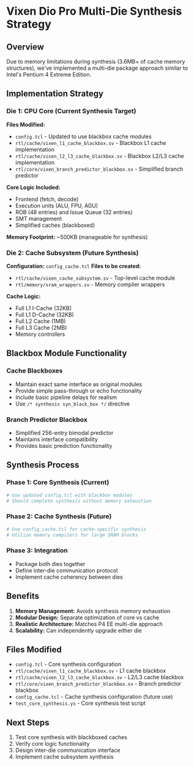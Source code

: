 # Vixen Dio Pro Multi-Die Synthesis Strategy

## Overview
Due to memory limitations during synthesis (3.6MB+ of cache memory structures), we've implemented a multi-die package approach similar to Intel's Pentium 4 Extreme Edition.

## Implementation Strategy

### Die 1: CPU Core (Current Synthesis Target)
**Files Modified:**
- `config.tcl` - Updated to use blackbox cache modules
- `rtl/cache/vixen_l1_cache_blackbox.sv` - Blackbox L1 cache implementation
- `rtl/cache/vixen_l2_l3_cache_blackbox.sv` - Blackbox L2/L3 cache implementation  
- `rtl/core/vixen_branch_predictor_blackbox.sv` - Simplified branch predictor

**Core Logic Included:**
- Frontend (fetch, decode)
- Execution units (ALU, FPU, AGU)
- ROB (48 entries) and Issue Queue (32 entries)
- SMT management
- Simplified caches (blackboxed)

**Memory Footprint:** ~500KB (manageable for synthesis)

### Die 2: Cache Subsystem (Future Synthesis)
**Configuration:** `config_cache.tcl`
**Files to be created:**
- `rtl/cache/vixen_cache_subsystem.sv` - Top-level cache module
- `rtl/memory/sram_wrappers.sv` - Memory compiler wrappers

**Cache Logic:**
- Full L1 I-Cache (32KB)
- Full L1 D-Cache (32KB) 
- Full L2 Cache (1MB)
- Full L3 Cache (2MB)
- Memory controllers

## Blackbox Module Functionality

### Cache Blackboxes
- Maintain exact same interface as original modules
- Provide simple pass-through or echo functionality
- Include basic pipeline delays for realism
- Use `/* synthesis syn_black_box */` directive

### Branch Predictor Blackbox
- Simplified 256-entry bimodal predictor
- Maintains interface compatibility
- Provides basic prediction functionality

## Synthesis Process

### Phase 1: Core Synthesis (Current)
```bash
# Use updated config.tcl with blackbox modules
# Should complete synthesis without memory exhaustion
```

### Phase 2: Cache Synthesis (Future)
```bash
# Use config_cache.tcl for cache-specific synthesis
# Utilize memory compilers for large SRAM blocks
```

### Phase 3: Integration
- Package both dies together
- Define inter-die communication protocol
- Implement cache coherency between dies

## Benefits
1. **Memory Management:** Avoids synthesis memory exhaustion
2. **Modular Design:** Separate optimization of core vs cache
3. **Realistic Architecture:** Matches P4 EE multi-die approach
4. **Scalability:** Can independently upgrade either die

## Files Modified
- `config.tcl` - Core synthesis configuration
- `rtl/cache/vixen_l1_cache_blackbox.sv` - L1 cache blackbox
- `rtl/cache/vixen_l2_l3_cache_blackbox.sv` - L2/L3 cache blackbox
- `rtl/core/vixen_branch_predictor_blackbox.sv` - Branch predictor blackbox
- `config_cache.tcl` - Cache synthesis configuration (future use)
- `test_core_synthesis.ys` - Core synthesis test script

## Next Steps
1. Test core synthesis with blackboxed caches
2. Verify core logic functionality
3. Design inter-die communication interface
4. Implement cache subsystem synthesis
